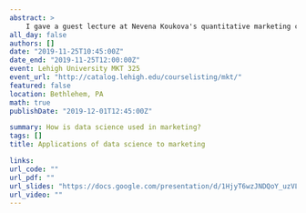 ```yaml
---
abstract: >
    I gave a guest lecture at Nevena Koukova's quantitative marketing course. I spoke about how data science is used in marketing through a case study about Stitch Fix and about how I've used data science in my career.
all_day: false
authors: []
date: "2019-11-25T10:45:00Z"
date_end: "2019-11-25T12:00:00Z"
event: Lehigh University MKT 325
event_url: "http://catalog.lehigh.edu/courselisting/mkt/"
featured: false
location: Bethlehem, PA
math: true
publishDate: "2019-12-01T12:45:00Z"

summary: How is data science used in marketing?
tags: []
title: Applications of data science to marketing

links:
url_code: ""
url_pdf: ""
url_slides: "https://docs.google.com/presentation/d/1HjyT6wzJNDQoY_uzVLDqBcQ7BCS5NXOUvlA2K1JLCiw/edit?usp=sharing"
url_video: ""
---
```

